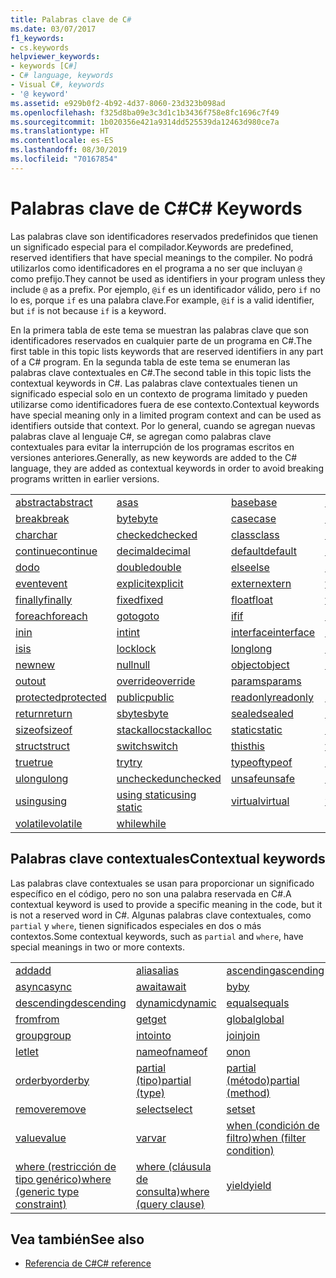 ```yaml
---
title: Palabras clave de C#
ms.date: 03/07/2017
f1_keywords:
- cs.keywords
helpviewer_keywords:
- keywords [C#]
- C# language, keywords
- Visual C#, keywords
- '@ keyword'
ms.assetid: e929b0f2-4b92-4d37-8060-23d323b098ad
ms.openlocfilehash: f325d8ba09e3c3d1c1b3436f758e8fc1696c7f49
ms.sourcegitcommit: 1b020356e421a9314dd525539da12463d980ce7a
ms.translationtype: HT
ms.contentlocale: es-ES
ms.lasthandoff: 08/30/2019
ms.locfileid: "70167854"
---
```

# <a name="c-keywords"></a><span data-ttu-id="73043-102">Palabras clave de C#</span><span class="sxs-lookup"><span data-stu-id="73043-102">C# Keywords</span></span>

<span data-ttu-id="73043-103">Las palabras clave son identificadores reservados predefinidos que tienen un significado especial para el compilador.</span><span class="sxs-lookup"><span data-stu-id="73043-103">Keywords are predefined, reserved identifiers that have special meanings to the compiler.</span></span> <span data-ttu-id="73043-104">No podrá utilizarlos como identificadores en el programa a no ser que incluyan `@` como prefijo.</span><span class="sxs-lookup"><span data-stu-id="73043-104">They cannot be used as identifiers in your program unless they include `@` as a prefix.</span></span> <span data-ttu-id="73043-105">Por ejemplo, `@if` es un identificador válido, pero `if` no lo es, porque `if` es una palabra clave.</span><span class="sxs-lookup"><span data-stu-id="73043-105">For example, `@if` is a valid identifier, but `if` is not because `if` is a keyword.</span></span>  
  
 <span data-ttu-id="73043-106">En la primera tabla de este tema se muestran las palabras clave que son identificadores reservados en cualquier parte de un programa en C#.</span><span class="sxs-lookup"><span data-stu-id="73043-106">The first table in this topic lists keywords that are reserved identifiers in any part of a C# program.</span></span> <span data-ttu-id="73043-107">En la segunda tabla de este tema se enumeran las palabras clave contextuales en C#.</span><span class="sxs-lookup"><span data-stu-id="73043-107">The second table in this topic lists the contextual keywords in C#.</span></span> <span data-ttu-id="73043-108">Las palabras clave contextuales tienen un significado especial solo en un contexto de programa limitado y pueden utilizarse como identificadores fuera de ese contexto.</span><span class="sxs-lookup"><span data-stu-id="73043-108">Contextual keywords have special meaning only in a limited program context and can be used as identifiers outside that context.</span></span> <span data-ttu-id="73043-109">Por lo general, cuando se agregan nuevas palabras clave al lenguaje C#, se agregan como palabras clave contextuales para evitar la interrupción de los programas escritos en versiones anteriores.</span><span class="sxs-lookup"><span data-stu-id="73043-109">Generally, as new keywords are added to the C# language, they are added as contextual keywords in order to avoid breaking programs written in earlier versions.</span></span>  
  
|||||  
|---|---|---|---|  
|[<span data-ttu-id="73043-110">abstract</span><span class="sxs-lookup"><span data-stu-id="73043-110">abstract</span></span>](abstract.md)|[<span data-ttu-id="73043-111">as</span><span class="sxs-lookup"><span data-stu-id="73043-111">as</span></span>](../operators/type-testing-and-cast.md#as-operator)|[<span data-ttu-id="73043-112">base</span><span class="sxs-lookup"><span data-stu-id="73043-112">base</span></span>](base.md)|[<span data-ttu-id="73043-113">bool</span><span class="sxs-lookup"><span data-stu-id="73043-113">bool</span></span>](bool.md)|  
|[<span data-ttu-id="73043-114">break</span><span class="sxs-lookup"><span data-stu-id="73043-114">break</span></span>](break.md)|[<span data-ttu-id="73043-115">byte</span><span class="sxs-lookup"><span data-stu-id="73043-115">byte</span></span>](../builtin-types/integral-numeric-types.md)|[<span data-ttu-id="73043-116">case</span><span class="sxs-lookup"><span data-stu-id="73043-116">case</span></span>](switch.md)|[<span data-ttu-id="73043-117">catch</span><span class="sxs-lookup"><span data-stu-id="73043-117">catch</span></span>](try-catch.md)|  
|[<span data-ttu-id="73043-118">char</span><span class="sxs-lookup"><span data-stu-id="73043-118">char</span></span>](char.md)|[<span data-ttu-id="73043-119">checked</span><span class="sxs-lookup"><span data-stu-id="73043-119">checked</span></span>](checked.md)|[<span data-ttu-id="73043-120">class</span><span class="sxs-lookup"><span data-stu-id="73043-120">class</span></span>](class.md)|[<span data-ttu-id="73043-121">const</span><span class="sxs-lookup"><span data-stu-id="73043-121">const</span></span>](const.md)|  
|[<span data-ttu-id="73043-122">continue</span><span class="sxs-lookup"><span data-stu-id="73043-122">continue</span></span>](continue.md)|[<span data-ttu-id="73043-123">decimal</span><span class="sxs-lookup"><span data-stu-id="73043-123">decimal</span></span>](../builtin-types/floating-point-numeric-types.md)|[<span data-ttu-id="73043-124">default</span><span class="sxs-lookup"><span data-stu-id="73043-124">default</span></span>](default.md)|[<span data-ttu-id="73043-125">delegate</span><span class="sxs-lookup"><span data-stu-id="73043-125">delegate</span></span>](delegate.md)|  
|[<span data-ttu-id="73043-126">do</span><span class="sxs-lookup"><span data-stu-id="73043-126">do</span></span>](do.md)|[<span data-ttu-id="73043-127">double</span><span class="sxs-lookup"><span data-stu-id="73043-127">double</span></span>](../builtin-types/floating-point-numeric-types.md)|[<span data-ttu-id="73043-128">else</span><span class="sxs-lookup"><span data-stu-id="73043-128">else</span></span>](if-else.md)|[<span data-ttu-id="73043-129">enum</span><span class="sxs-lookup"><span data-stu-id="73043-129">enum</span></span>](enum.md)|  
|[<span data-ttu-id="73043-130">event</span><span class="sxs-lookup"><span data-stu-id="73043-130">event</span></span>](event.md)|[<span data-ttu-id="73043-131">explicit</span><span class="sxs-lookup"><span data-stu-id="73043-131">explicit</span></span>](../operators/user-defined-conversion-operators.md)|[<span data-ttu-id="73043-132">extern</span><span class="sxs-lookup"><span data-stu-id="73043-132">extern</span></span>](extern.md)|[<span data-ttu-id="73043-133">false</span><span class="sxs-lookup"><span data-stu-id="73043-133">false</span></span>](false-literal.md)|  
|[<span data-ttu-id="73043-134">finally</span><span class="sxs-lookup"><span data-stu-id="73043-134">finally</span></span>](try-finally.md)|[<span data-ttu-id="73043-135">fixed</span><span class="sxs-lookup"><span data-stu-id="73043-135">fixed</span></span>](fixed-statement.md)|[<span data-ttu-id="73043-136">float</span><span class="sxs-lookup"><span data-stu-id="73043-136">float</span></span>](../builtin-types/floating-point-numeric-types.md)|[<span data-ttu-id="73043-137">for</span><span class="sxs-lookup"><span data-stu-id="73043-137">for</span></span>](for.md)|  
|[<span data-ttu-id="73043-138">foreach</span><span class="sxs-lookup"><span data-stu-id="73043-138">foreach</span></span>](foreach-in.md)|[<span data-ttu-id="73043-139">goto</span><span class="sxs-lookup"><span data-stu-id="73043-139">goto</span></span>](goto.md)|[<span data-ttu-id="73043-140">if</span><span class="sxs-lookup"><span data-stu-id="73043-140">if</span></span>](if-else.md)|[<span data-ttu-id="73043-141">implicit</span><span class="sxs-lookup"><span data-stu-id="73043-141">implicit</span></span>](../operators/user-defined-conversion-operators.md)|  
|[<span data-ttu-id="73043-142">in</span><span class="sxs-lookup"><span data-stu-id="73043-142">in</span></span>](in.md)|[<span data-ttu-id="73043-143">int</span><span class="sxs-lookup"><span data-stu-id="73043-143">int</span></span>](../builtin-types/integral-numeric-types.md)|[<span data-ttu-id="73043-144">interface</span><span class="sxs-lookup"><span data-stu-id="73043-144">interface</span></span>](interface.md)|[<span data-ttu-id="73043-145">internal</span><span class="sxs-lookup"><span data-stu-id="73043-145">internal</span></span>](internal.md)|
|[<span data-ttu-id="73043-146">is</span><span class="sxs-lookup"><span data-stu-id="73043-146">is</span></span>](is.md)|[<span data-ttu-id="73043-147">lock</span><span class="sxs-lookup"><span data-stu-id="73043-147">lock</span></span>](lock-statement.md)|[<span data-ttu-id="73043-148">long</span><span class="sxs-lookup"><span data-stu-id="73043-148">long</span></span>](../builtin-types/integral-numeric-types.md)|[<span data-ttu-id="73043-149">namespace</span><span class="sxs-lookup"><span data-stu-id="73043-149">namespace</span></span>](namespace.md)|
|[<span data-ttu-id="73043-150">new</span><span class="sxs-lookup"><span data-stu-id="73043-150">new</span></span>](../operators/new-operator.md)|[<span data-ttu-id="73043-151">null</span><span class="sxs-lookup"><span data-stu-id="73043-151">null</span></span>](null.md)|[<span data-ttu-id="73043-152">object</span><span class="sxs-lookup"><span data-stu-id="73043-152">object</span></span>](object.md)|[<span data-ttu-id="73043-153">operator</span><span class="sxs-lookup"><span data-stu-id="73043-153">operator</span></span>](../operators/operator-overloading.md)|
|[<span data-ttu-id="73043-154">out</span><span class="sxs-lookup"><span data-stu-id="73043-154">out</span></span>](out.md)|[<span data-ttu-id="73043-155">override</span><span class="sxs-lookup"><span data-stu-id="73043-155">override</span></span>](override.md)|[<span data-ttu-id="73043-156">params</span><span class="sxs-lookup"><span data-stu-id="73043-156">params</span></span>](params.md)|[<span data-ttu-id="73043-157">private</span><span class="sxs-lookup"><span data-stu-id="73043-157">private</span></span>](private.md)|
|[<span data-ttu-id="73043-158">protected</span><span class="sxs-lookup"><span data-stu-id="73043-158">protected</span></span>](protected.md)|[<span data-ttu-id="73043-159">public</span><span class="sxs-lookup"><span data-stu-id="73043-159">public</span></span>](public.md)|[<span data-ttu-id="73043-160">readonly</span><span class="sxs-lookup"><span data-stu-id="73043-160">readonly</span></span>](readonly.md)|[<span data-ttu-id="73043-161">ref</span><span class="sxs-lookup"><span data-stu-id="73043-161">ref</span></span>](ref.md)|
|[<span data-ttu-id="73043-162">return</span><span class="sxs-lookup"><span data-stu-id="73043-162">return</span></span>](return.md)|[<span data-ttu-id="73043-163">sbyte</span><span class="sxs-lookup"><span data-stu-id="73043-163">sbyte</span></span>](../builtin-types/integral-numeric-types.md)|[<span data-ttu-id="73043-164">sealed</span><span class="sxs-lookup"><span data-stu-id="73043-164">sealed</span></span>](sealed.md)|[<span data-ttu-id="73043-165">short</span><span class="sxs-lookup"><span data-stu-id="73043-165">short</span></span>](../builtin-types/integral-numeric-types.md)||
[<span data-ttu-id="73043-166">sizeof</span><span class="sxs-lookup"><span data-stu-id="73043-166">sizeof</span></span>](../operators/sizeof.md)|[<span data-ttu-id="73043-167">stackalloc</span><span class="sxs-lookup"><span data-stu-id="73043-167">stackalloc</span></span>](../operators/stackalloc.md)|[<span data-ttu-id="73043-168">static</span><span class="sxs-lookup"><span data-stu-id="73043-168">static</span></span>](static.md)|[<span data-ttu-id="73043-169">string</span><span class="sxs-lookup"><span data-stu-id="73043-169">string</span></span>](string.md)|
|[<span data-ttu-id="73043-170">struct</span><span class="sxs-lookup"><span data-stu-id="73043-170">struct</span></span>](struct.md)|[<span data-ttu-id="73043-171">switch</span><span class="sxs-lookup"><span data-stu-id="73043-171">switch</span></span>](switch.md)|[<span data-ttu-id="73043-172">this</span><span class="sxs-lookup"><span data-stu-id="73043-172">this</span></span>](this.md)|[<span data-ttu-id="73043-173">throw</span><span class="sxs-lookup"><span data-stu-id="73043-173">throw</span></span>](throw.md)|
|[<span data-ttu-id="73043-174">true</span><span class="sxs-lookup"><span data-stu-id="73043-174">true</span></span>](true-literal.md)|[<span data-ttu-id="73043-175">try</span><span class="sxs-lookup"><span data-stu-id="73043-175">try</span></span>](try-catch.md)|[<span data-ttu-id="73043-176">typeof</span><span class="sxs-lookup"><span data-stu-id="73043-176">typeof</span></span>](../operators/type-testing-and-cast.md#typeof-operator)|[<span data-ttu-id="73043-177">uint</span><span class="sxs-lookup"><span data-stu-id="73043-177">uint</span></span>](../builtin-types/integral-numeric-types.md)|
|[<span data-ttu-id="73043-178">ulong</span><span class="sxs-lookup"><span data-stu-id="73043-178">ulong</span></span>](../builtin-types/integral-numeric-types.md)|[<span data-ttu-id="73043-179">unchecked</span><span class="sxs-lookup"><span data-stu-id="73043-179">unchecked</span></span>](unchecked.md)|[<span data-ttu-id="73043-180">unsafe</span><span class="sxs-lookup"><span data-stu-id="73043-180">unsafe</span></span>](unsafe.md)|[<span data-ttu-id="73043-181">ushort</span><span class="sxs-lookup"><span data-stu-id="73043-181">ushort</span></span>](../builtin-types/integral-numeric-types.md)|
|[<span data-ttu-id="73043-182">using</span><span class="sxs-lookup"><span data-stu-id="73043-182">using</span></span>](using.md)|[<span data-ttu-id="73043-183">using static</span><span class="sxs-lookup"><span data-stu-id="73043-183">using static</span></span>](using-static.md)|[<span data-ttu-id="73043-184">virtual</span><span class="sxs-lookup"><span data-stu-id="73043-184">virtual</span></span>](virtual.md)|[<span data-ttu-id="73043-185">void</span><span class="sxs-lookup"><span data-stu-id="73043-185">void</span></span>](void.md)|
|[<span data-ttu-id="73043-186">volatile</span><span class="sxs-lookup"><span data-stu-id="73043-186">volatile</span></span>](volatile.md)|[<span data-ttu-id="73043-187">while</span><span class="sxs-lookup"><span data-stu-id="73043-187">while</span></span>](while.md)|

## <a name="contextual-keywords"></a><span data-ttu-id="73043-188">Palabras clave contextuales</span><span class="sxs-lookup"><span data-stu-id="73043-188">Contextual keywords</span></span>

 <span data-ttu-id="73043-189">Las palabras clave contextuales se usan para proporcionar un significado específico en el código, pero no son una palabra reservada en C#.</span><span class="sxs-lookup"><span data-stu-id="73043-189">A contextual keyword is used to provide a specific meaning in the code, but it is not a reserved word in C#.</span></span> <span data-ttu-id="73043-190">Algunas palabras clave contextuales, como `partial` y `where`, tienen significados especiales en dos o más contextos.</span><span class="sxs-lookup"><span data-stu-id="73043-190">Some contextual keywords, such as `partial` and `where`, have special meanings in two or more contexts.</span></span>  
  
||||  
|---|---|---|  
|[<span data-ttu-id="73043-191">add</span><span class="sxs-lookup"><span data-stu-id="73043-191">add</span></span>](add.md)|[<span data-ttu-id="73043-192">alias</span><span class="sxs-lookup"><span data-stu-id="73043-192">alias</span></span>](extern-alias.md)|[<span data-ttu-id="73043-193">ascending</span><span class="sxs-lookup"><span data-stu-id="73043-193">ascending</span></span>](ascending.md)|
|[<span data-ttu-id="73043-194">async</span><span class="sxs-lookup"><span data-stu-id="73043-194">async</span></span>](async.md)|[<span data-ttu-id="73043-195">await</span><span class="sxs-lookup"><span data-stu-id="73043-195">await</span></span>](../operators/await.md)|[<span data-ttu-id="73043-196">by</span><span class="sxs-lookup"><span data-stu-id="73043-196">by</span></span>](by.md)|
|[<span data-ttu-id="73043-197">descending</span><span class="sxs-lookup"><span data-stu-id="73043-197">descending</span></span>](descending.md)|[<span data-ttu-id="73043-198">dynamic</span><span class="sxs-lookup"><span data-stu-id="73043-198">dynamic</span></span>](dynamic.md)|[<span data-ttu-id="73043-199">equals</span><span class="sxs-lookup"><span data-stu-id="73043-199">equals</span></span>](equals.md)|
|[<span data-ttu-id="73043-200">from</span><span class="sxs-lookup"><span data-stu-id="73043-200">from</span></span>](from-clause.md)|[<span data-ttu-id="73043-201">get</span><span class="sxs-lookup"><span data-stu-id="73043-201">get</span></span>](get.md)|[<span data-ttu-id="73043-202">global</span><span class="sxs-lookup"><span data-stu-id="73043-202">global</span></span>](../operators/namespace-alias-qualifier.md)|
|[<span data-ttu-id="73043-203">group</span><span class="sxs-lookup"><span data-stu-id="73043-203">group</span></span>](group-clause.md)|[<span data-ttu-id="73043-204">into</span><span class="sxs-lookup"><span data-stu-id="73043-204">into</span></span>](into.md)|[<span data-ttu-id="73043-205">join</span><span class="sxs-lookup"><span data-stu-id="73043-205">join</span></span>](join-clause.md)|
|[<span data-ttu-id="73043-206">let</span><span class="sxs-lookup"><span data-stu-id="73043-206">let</span></span>](let-clause.md)|[<span data-ttu-id="73043-207">nameof</span><span class="sxs-lookup"><span data-stu-id="73043-207">nameof</span></span>](../operators/nameof.md)|[<span data-ttu-id="73043-208">on</span><span class="sxs-lookup"><span data-stu-id="73043-208">on</span></span>](on.md)|
|[<span data-ttu-id="73043-209">orderby</span><span class="sxs-lookup"><span data-stu-id="73043-209">orderby</span></span>](orderby-clause.md)|[<span data-ttu-id="73043-210">partial (tipo)</span><span class="sxs-lookup"><span data-stu-id="73043-210">partial (type)</span></span>](partial-type.md)|[<span data-ttu-id="73043-211">partial (método)</span><span class="sxs-lookup"><span data-stu-id="73043-211">partial (method)</span></span>](partial-method.md)|
|[<span data-ttu-id="73043-212">remove</span><span class="sxs-lookup"><span data-stu-id="73043-212">remove</span></span>](remove.md)|[<span data-ttu-id="73043-213">select</span><span class="sxs-lookup"><span data-stu-id="73043-213">select</span></span>](select-clause.md)|[<span data-ttu-id="73043-214">set</span><span class="sxs-lookup"><span data-stu-id="73043-214">set</span></span>](set.md)|
|[<span data-ttu-id="73043-215">value</span><span class="sxs-lookup"><span data-stu-id="73043-215">value</span></span>](value.md)|[<span data-ttu-id="73043-216">var</span><span class="sxs-lookup"><span data-stu-id="73043-216">var</span></span>](var.md)|[<span data-ttu-id="73043-217">when (condición de filtro)</span><span class="sxs-lookup"><span data-stu-id="73043-217">when (filter condition)</span></span>](when.md)|
|[<span data-ttu-id="73043-218">where (restricción de tipo genérico)</span><span class="sxs-lookup"><span data-stu-id="73043-218">where (generic type constraint)</span></span>](where-generic-type-constraint.md)|[<span data-ttu-id="73043-219">where (cláusula de consulta)</span><span class="sxs-lookup"><span data-stu-id="73043-219">where (query clause)</span></span>](where-clause.md)|[<span data-ttu-id="73043-220">yield</span><span class="sxs-lookup"><span data-stu-id="73043-220">yield</span></span>](yield.md)|
  
## <a name="see-also"></a><span data-ttu-id="73043-221">Vea también</span><span class="sxs-lookup"><span data-stu-id="73043-221">See also</span></span>

- [<span data-ttu-id="73043-222">Referencia de C#</span><span class="sxs-lookup"><span data-stu-id="73043-222">C# reference</span></span>](../index.md)
